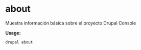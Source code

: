 # about
Muestra información básica sobre el proyecto Drupal Console

**Usage:**
```
drupal about
```
